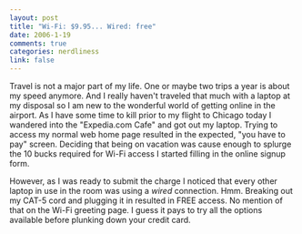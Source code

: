 ```yaml
--- 
layout: post
title: "Wi-Fi: $9.95... Wired: free"
date: 2006-1-19
comments: true
categories: nerdliness
link: false
---
```

Travel is not a major part of my life. One or maybe two trips a year is about my speed anymore. And I really haven't traveled that much with a laptop at my disposal so I am new to the wonderful world of getting online in the airport. As I have some time to kill prior to my flight to Chicago today I wandered into the "Expedia.com Cafe" and got out my laptop. Trying to access my normal web home page resulted in the expected, "you have to pay" screen. Deciding that being on vacation was cause enough to splurge the 10 bucks required for Wi-Fi access I started filling in the online signup form.

However, as I was ready to submit the charge I noticed that every other laptop in use in the room was using a <i>wired</i> connection. Hmm. Breaking out my CAT-5 cord and plugging it in resulted in FREE access. No mention of that on the Wi-Fi greeting page. I guess it pays to try all the options available before plunking down your credit card.
